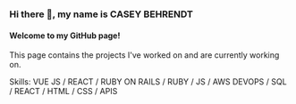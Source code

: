 ### Hi there 👋, my name is CASEY BEHRENDT
#### Welcome to my GitHub page!

This page contains the projects I've worked on and are currently working on.

Skills:  VUE JS / REACT / RUBY ON RAILS / RUBY / JS / AWS DEVOPS / SQL / REACT / HTML / CSS / APIS







